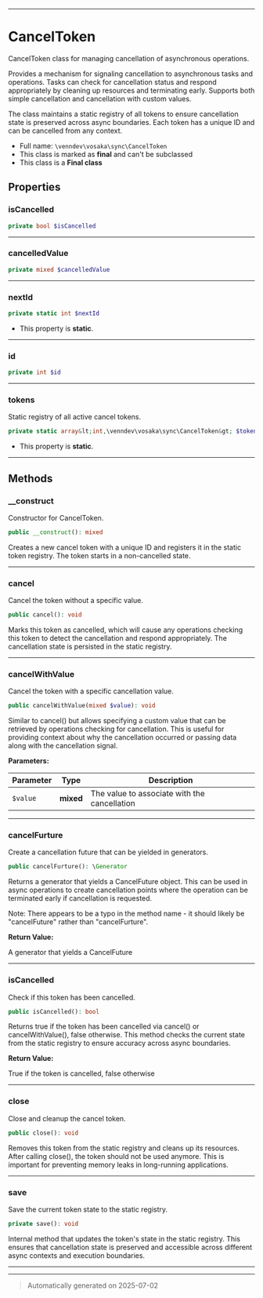 ***

# CancelToken

CancelToken class for managing cancellation of asynchronous operations.

Provides a mechanism for signaling cancellation to asynchronous tasks and
operations. Tasks can check for cancellation status and respond appropriately
by cleaning up resources and terminating early. Supports both simple
cancellation and cancellation with custom values.

The class maintains a static registry of all tokens to ensure cancellation
state is preserved across async boundaries. Each token has a unique ID and
can be cancelled from any context.

* Full name: `\venndev\vosaka\sync\CancelToken`
* This class is marked as **final** and can't be subclassed
* This class is a **Final class**



## Properties


### isCancelled



```php
private bool $isCancelled
```






***

### cancelledValue



```php
private mixed $cancelledValue
```






***

### nextId



```php
private static int $nextId
```



* This property is **static**.


***

### id



```php
private int $id
```






***

### tokens

Static registry of all active cancel tokens.

```php
private static array&lt;int,\venndev\vosaka\sync\CancelToken&gt; $tokens
```



* This property is **static**.


***

## Methods


### __construct

Constructor for CancelToken.

```php
public __construct(): mixed
```

Creates a new cancel token with a unique ID and registers it in the
static token registry. The token starts in a non-cancelled state.










***

### cancel

Cancel the token without a specific value.

```php
public cancel(): void
```

Marks this token as cancelled, which will cause any operations checking
this token to detect the cancellation and respond appropriately. The
cancellation state is persisted in the static registry.










***

### cancelWithValue

Cancel the token with a specific cancellation value.

```php
public cancelWithValue(mixed $value): void
```

Similar to cancel() but allows specifying a custom value that can be
retrieved by operations checking for cancellation. This is useful for
providing context about why the cancellation occurred or passing
data along with the cancellation signal.






**Parameters:**

| Parameter | Type | Description |
|-----------|------|-------------|
| `$value` | **mixed** | The value to associate with the cancellation |





***

### cancelFurture

Create a cancellation future that can be yielded in generators.

```php
public cancelFurture(): \Generator
```

Returns a generator that yields a CancelFuture object. This can be
used in async operations to create cancellation points where the
operation can be terminated early if cancellation is requested.

Note: There appears to be a typo in the method name - it should likely
be "cancelFuture" rather than "cancelFurture".







**Return Value:**

A generator that yields a CancelFuture




***

### isCancelled

Check if this token has been cancelled.

```php
public isCancelled(): bool
```

Returns true if the token has been cancelled via cancel() or
cancelWithValue(), false otherwise. This method checks the current
state from the static registry to ensure accuracy across async
boundaries.







**Return Value:**

True if the token is cancelled, false otherwise




***

### close

Close and cleanup the cancel token.

```php
public close(): void
```

Removes this token from the static registry and cleans up its resources.
After calling close(), the token should not be used anymore. This is
important for preventing memory leaks in long-running applications.










***

### save

Save the current token state to the static registry.

```php
private save(): void
```

Internal method that updates the token's state in the static registry.
This ensures that cancellation state is preserved and accessible
across different async contexts and execution boundaries.










***


***
> Automatically generated on 2025-07-02
